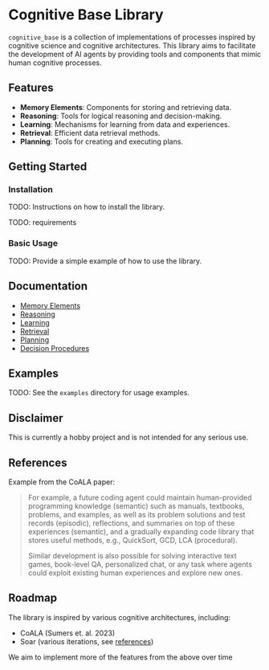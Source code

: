 # Cognitive Base Library

`cognitive_base` is a collection of implementations of processes inspired by cognitive science and cognitive architectures. 
This library aims to facilitate the development of AI agents by providing tools and components that mimic human cognitive processes.

## Features

- **Memory Elements**: Components for storing and retrieving data.
- **Reasoning**: Tools for logical reasoning and decision-making.
- **Learning**: Mechanisms for learning from data and experiences.
- **Retrieval**: Efficient data retrieval methods.
- **Planning**: Tools for creating and executing plans.

## Getting Started

### Installation

TODO: Instructions on how to install the library.

TODO: requirements

### Basic Usage

TODO: Provide a simple example of how to use the library.

## Documentation

- [Memory Elements](docs/memories.md)
- [Reasoning](docs/reasoning.md)
- [Learning](docs/learning.md)
- [Retrieval](docs/retrieval.md)
- [Planning](docs/planning.md)
- [Decision Procedures](docs/decision_procedures.md)

## Examples
TODO:
See the `examples` directory for usage examples.

## Disclaimer

This is currently a hobby project and is not intended for any serious use.

## References

Example from the CoALA paper:

> For example, a future coding agent could maintain human-provided programming knowledge (semantic) such as manuals, textbooks, problems, and examples, as well as its problem solutions and test records (episodic), reflections, and summaries on top of these experiences (semantic), and a gradually expanding code library that stores useful methods, e.g., QuickSort, GCD, LCA (procedural).
>
> Similar development is also possible for solving interactive text games, book-level QA, personalized chat, or any task where agents could exploit existing human experiences and explore new ones.

## Roadmap
The library is inspired by various cognitive architectures, including:
- CoALA (Sumers et. al. 2023)
- Soar (various iterations, see [references](https://soar.eecs.umich.edu/home/About/))

We aim to implement more of the features from the above over time